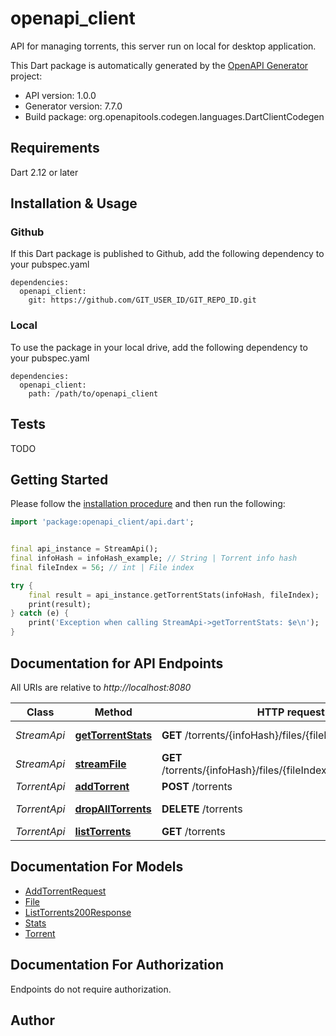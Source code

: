 # openapi_client
API for managing torrents, this server run on local for desktop application.

This Dart package is automatically generated by the [OpenAPI Generator](https://openapi-generator.tech) project:

- API version: 1.0.0
- Generator version: 7.7.0
- Build package: org.openapitools.codegen.languages.DartClientCodegen

## Requirements

Dart 2.12 or later

## Installation & Usage

### Github
If this Dart package is published to Github, add the following dependency to your pubspec.yaml
```
dependencies:
  openapi_client:
    git: https://github.com/GIT_USER_ID/GIT_REPO_ID.git
```

### Local
To use the package in your local drive, add the following dependency to your pubspec.yaml
```
dependencies:
  openapi_client:
    path: /path/to/openapi_client
```

## Tests

TODO

## Getting Started

Please follow the [installation procedure](#installation--usage) and then run the following:

```dart
import 'package:openapi_client/api.dart';


final api_instance = StreamApi();
final infoHash = infoHash_example; // String | Torrent info hash
final fileIndex = 56; // int | File index

try {
    final result = api_instance.getTorrentStats(infoHash, fileIndex);
    print(result);
} catch (e) {
    print('Exception when calling StreamApi->getTorrentStats: $e\n');
}

```

## Documentation for API Endpoints

All URIs are relative to *http://localhost:8080*

Class | Method | HTTP request | Description
------------ | ------------- | ------------- | -------------
*StreamApi* | [**getTorrentStats**](doc//StreamApi.md#gettorrentstats) | **GET** /torrents/{infoHash}/files/{fileIndex}/stats | Get torrent stats
*StreamApi* | [**streamFile**](doc//StreamApi.md#streamfile) | **GET** /torrents/{infoHash}/files/{fileIndex}/stream/{fileName} | Stream file
*TorrentApi* | [**addTorrent**](doc//TorrentApi.md#addtorrent) | **POST** /torrents | Add torrent
*TorrentApi* | [**dropAllTorrents**](doc//TorrentApi.md#dropalltorrents) | **DELETE** /torrents | Drop all torrents
*TorrentApi* | [**listTorrents**](doc//TorrentApi.md#listtorrents) | **GET** /torrents | List torrents


## Documentation For Models

 - [AddTorrentRequest](doc//AddTorrentRequest.md)
 - [File](doc//File.md)
 - [ListTorrents200Response](doc//ListTorrents200Response.md)
 - [Stats](doc//Stats.md)
 - [Torrent](doc//Torrent.md)


## Documentation For Authorization

Endpoints do not require authorization.


## Author



